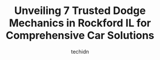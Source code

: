 ---
layout: ampstory
image: https://images.unsplash.com/photo-1594420307680-4e404e105d86?ixlib=rb-4.0.3&ixid=MnwxMjA3fDB8MHxwaG90by1wYWdlfHx8fGVufDB8fHx8&auto=format&fit=crop&w=640&h=853&q=80
author: techidn
featured: false
description: Experience the excellence of automotive service by visiting the 7 best Dodge Mechanic in Rockford IL, USA. With their expertise, attention to detail, and commitment to customer satisfaction,
title: Unveiling 7 Trusted Dodge Mechanics in Rockford IL for Comprehensive Car Solutions
cover:
   title: Unveiling 7 Trusted Dodge Mechanics in Rockford IL for Comprehensive Car Solutions
   subtitle: Rickpate
   background: https://images.unsplash.com/photo-1594420307680-4e404e105d86?ixlib=rb-4.0.3&ixid=MnwxMjA3fDB8MHxwaG90by1wYWdlfHx8fGVufDB8fHx8&auto=format&fit=crop&w=640&h=853&q=80

pages: 
 - layout: thirds
   top: <h1>#1 Auto Clinic Of Rockford</h1>
   bottom: "<p>Auto Clinic always takes great care of my vehicles. They recommend services, and let me know which ones are urgent/important and which ones can wait. VERY high quality wo</p>"
   background: https://www.knot35.com/toplist/wp-content/uploads/2023/06/best-dodge-mechanic-1-in-rockford-il-1685832383.jpeg
   backgroundblur: true
 - layout: thirds
   top: <h1>#2 Boves Auto Repair</h1>
   bottom: "<p>1118 Ferguson St, Rockford, IL 61102, United States</p>"
   background: https://www.knot35.com/toplist/wp-content/uploads/2023/06/best-dodge-mechanic-2-in-rockford-il-1685832383.jpeg
   cta:
      link: https://www.knot35.com/toplist/unveiling-7-trusted-dodge-mechanics-in-rockford-il-for-comprehensive-car-solutions/
      text: Unveiling 7 Trusted Dodge Mechanics in Rockford IL for Comprehensive Car Solutions
 - layout: thirds
   top: <h1>#3 T Js Auto Center Inc</h1>
   bottom: "<p>3427 E State St, Rockford, IL 61108, United States</p>"
   background: https://www.knot35.com/toplist/wp-content/uploads/2023/06/best-dodge-mechanic-3-in-rockford-il-1685832383.jpeg
   cta:
      link: https://www.knot35.com/toplist/unveiling-7-trusted-dodge-mechanics-in-rockford-il-for-comprehensive-car-solutions/
      text: Unveiling 7 Trusted Dodge Mechanics in Rockford IL for Comprehensive Car Solutions
 - layout: thirds
   top: <h1>#4 Gottmans Automotive Service</h1>
   bottom: "<p>5105 American Rd, Rockford, IL 61109, United States</p>"
   background: https://images.unsplash.com/photo-1604871000636-074fa5117945?ixlib=rb-4.0.3&ixid=MnwxMjA3fDB8MHxwaG90by1wYWdlfHx8fGVufDB8fHx8&auto=format&fit=crop&w=640&h=853&q=80
   cta:
      link: https://www.knot35.com/toplist/unveiling-7-trusted-dodge-mechanics-in-rockford-il-for-comprehensive-car-solutions/
      text: Unveiling 7 Trusted Dodge Mechanics in Rockford IL for Comprehensive Car Solutions
 - layout: thirds
   top: <h1>#5 Jons Auto Service</h1>
   bottom: "<p>5603 E State St, Rockford, IL 61108, United States</p>"
   background: https://images.unsplash.com/photo-1564951434112-64d74cc2a2d7?ixlib=rb-4.0.3&ixid=MnwxMjA3fDB8MHxwaG90by1wYWdlfHx8fGVufDB8fHx8&auto=format&fit=crop&w=640&h=853&q=80
   cta:
      link: https://www.knot35.com/toplist/unveiling-7-trusted-dodge-mechanics-in-rockford-il-for-comprehensive-car-solutions/
      text: Unveiling 7 Trusted Dodge Mechanics in Rockford IL for Comprehensive Car Solutions
 - layout: thirds
   top: <h1>#6 Carpenters Auto Repair</h1>
   bottom: "<p>2201 N Main St, Rockford, IL 61103, United States</p>"
   background: https://images.unsplash.com/photo-1580610447943-1bfbef5efe07?ixlib=rb-4.0.3&ixid=MnwxMjA3fDB8MHxwaG90by1wYWdlfHx8fGVufDB8fHx8&auto=format&fit=crop&w=640&h=853&q=80
   cta:
      link: https://www.knot35.com/toplist/unveiling-7-trusted-dodge-mechanics-in-rockford-il-for-comprehensive-car-solutions/
      text: Unveiling 7 Trusted Dodge Mechanics in Rockford IL for Comprehensive Car Solutions
 - layout: thirds
   top: <h1>#7 Crystal Dream Automotive</h1>
   bottom: "<p>3226 W State St, Rockford, IL 61102, United States</p>"
   background: https://images.unsplash.com/photo-1608411404720-c8f0417bcdba?ixlib=rb-4.0.3&ixid=MnwxMjA3fDB8MHxwaG90by1wYWdlfHx8fGVufDB8fHx8&auto=format&fit=crop&w=640&h=853&q=80
   cta:
      link: https://www.knot35.com/toplist/unveiling-7-trusted-dodge-mechanics-in-rockford-il-for-comprehensive-car-solutions/
      text: Unveiling 7 Trusted Dodge Mechanics in Rockford IL for Comprehensive Car Solutions
 - layout: thirds
   middle: Continue reading...
   background: https://images.unsplash.com/photo-1574169208507-84376144848b?ixlib=rb-4.0.3&ixid=MnwxMjA3fDB8MHxwaG90by1wYWdlfHx8fGVufDB8fHx8&auto=format&fit=crop&w=640&h=853&q=80
   cta:
      link: https://www.knot35.com/toplist/unveiling-7-trusted-dodge-mechanics-in-rockford-il-for-comprehensive-car-solutions/
      text: Unveiling 7 Trusted Dodge Mechanics in Rockford IL for Comprehensive Car Solutions
      
---